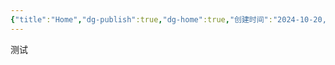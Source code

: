```yaml
---
{"title":"Home","dg-publish":true,"dg-home":true,"创建时间":"2024-10-20, 00:17:08","修改时间":"2024-11-03, 18:16:05","permalink":"/Home/","tags":["gardenEntry"],"dgPassFrontmatter":true}
---
```



测试